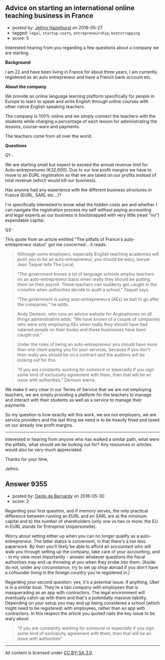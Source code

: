 ## Advice on starting an international online teaching business in France

- posted by: [Jethro Hazelhurst](https://stackexchange.com/users/5015507/jethro-hazelhurst) on 2016-05-27
- tagged: `legal`, `startup-costs`, `entrepreneurship`, `bootstrapping`
- score: 5

Interested hearing from you regarding a few questions about a company we are starting.


**Background**


I am 22 and have been living in France for about three years, I am currently registered as an auto entrepreneur and have a French bank account etc.


**About the company**


We provide an online language learning platform specifically for people in Europe to learn to speak and write English through online courses with other native English speaking teachers.


The company is 100% online and we simply connect the teachers with the students while charging a percentage of each lesson for administrating the lessons, course-ware and payments.

The teachers come from all over the world.


**Questions**


Q1 -

We are starting small but expect to exceed the annual revenue limit for Auto-entreprenures (€32,600). Due to our low profit margins we have to move to an EURL registration so that we are taxed on our profits instead of total revenue (which would kill our business).



Has anyone had any experience with the different business structures in France (EURL, SARL etc...)?

I'm specifically interested to know what the hidden costs are and whether I can navigate the registration process my self without paying accounting and legal experts as our business is bootstrapped with very little (read "no") expendable capital.


Q2-

This quote from an article entitled "The pitfalls of France's auto-entrepreneur status" got me concerned... it reads:


> Although some employers, especially English teaching academies will
> push you to be an auto-entrepreneur, you should be wary, lawyer Jean
> Taquet tells The Local.
> 
> “The government knows a lot of language schools employ teachers on an
> auto-entrepreneur basis when really they should be putting them on
> their payroll. These teachers can suddenly get caught in the crossfire
> when authorities decide to audit a school,” Taquet says.
> 
> “The government is using auto-entrepreneurs (AEs) as bait to go after
> the companies,” he adds.
> 
> Andy Denison, who runs an advice website for Anglophones on all things
> administrative adds: “We have known of a couple of companies who were
> only employing AEs when really they should have had salaried people on
> their books and these businesses have been caught out.”
> 
> Under the rules of being an auto-entrepreneur you should have more
> than one client paying you for your services, because if you don’t
> then really you should be on a contract and the auditors will be
> looking out for this.
> 
> “If you are constantly working for someone or especially if you sign
> some kind of exclusivity agreement with them, then that will be an
> issue with authorities,” Denison warns.



We make it very clear in our Terms of Service that we are not employing teachers, we are simply providing a platform for the teachers to manage and interact with their students as well as a service to manage their payments.

So my question is how exactly will this work, we are not employers, we are service providers and the last thing we need is to be heavily fined and taxed on our already low profit margins.

-----

Interested in hearing from anyone who has walked a similar path, what were the pitfalls, what should we be looking out for? Any resources or articles would also be very much appreciated.


Thanks for your time,


Jethro.



## Answer 9355

- posted by: [Denis de Bernardy](https://stackexchange.com/users/182468/denis-de-bernardy) on 2016-05-30
- score: 2

Regarding your first question, and if memory serves, the only practical difference between running an EURL and an SARL are a) the minimum capital and b) the number of shareholders (only one vs two or more: the EU in EURL stands for Entreprise Unipersonelle).

Worry about setting either up when you can no longer qualify as a auto-entrepreneur. The latter status is convenient, in that there's a ton less paperwork. By then you'll likely be able to afford an accountant who will walk you through setting up the company, take care of your accounting, and - in my view most importantly - answer whatever questions the fiscal authorities may end up throwing at you when they probe into them. (Aside: do not, under any circumstance, try to set up shop abroad if you don't have a cofounder living in the foreign country you're registered in.)

Regarding your second question: yes, it's a potential issue. If anything, Uber is in a similar boat. They're a taxi company with employees that is masquerading as an app with contractors. The legal environment will eventually catch up with them and that's a potentially massive liability. Depending on your setup you may end up being considered a school (which might need to be registered) with employees, rather than an app with contractors. In this respect the article you quoted nails the key issue to be wary about:

> “If you are constantly working for someone or especially if you sign some kind of exclusivity agreement with them, then that will be an issue with authorities”



---

All content is licensed under [CC BY-SA 3.0](https://creativecommons.org/licenses/by-sa/3.0/).
